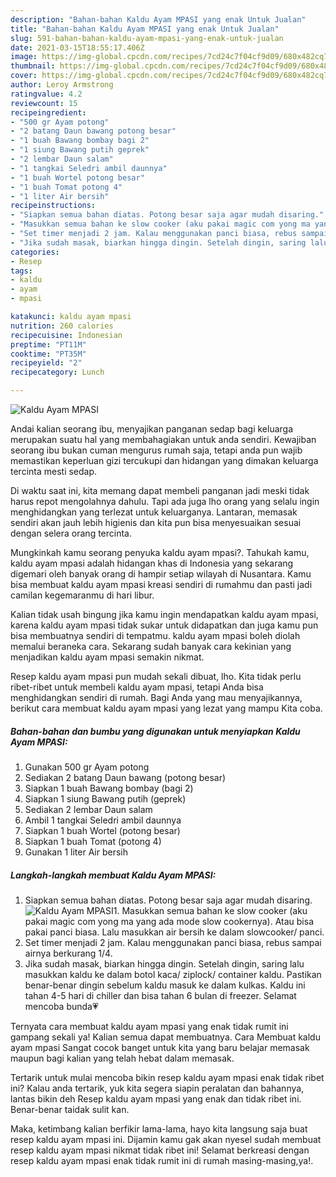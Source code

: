 ```yaml
---
description: "Bahan-bahan Kaldu Ayam MPASI yang enak Untuk Jualan"
title: "Bahan-bahan Kaldu Ayam MPASI yang enak Untuk Jualan"
slug: 591-bahan-bahan-kaldu-ayam-mpasi-yang-enak-untuk-jualan
date: 2021-03-15T18:55:17.406Z
image: https://img-global.cpcdn.com/recipes/7cd24c7f04cf9d09/680x482cq70/kaldu-ayam-mpasi-foto-resep-utama.jpg
thumbnail: https://img-global.cpcdn.com/recipes/7cd24c7f04cf9d09/680x482cq70/kaldu-ayam-mpasi-foto-resep-utama.jpg
cover: https://img-global.cpcdn.com/recipes/7cd24c7f04cf9d09/680x482cq70/kaldu-ayam-mpasi-foto-resep-utama.jpg
author: Leroy Armstrong
ratingvalue: 4.2
reviewcount: 15
recipeingredient:
- "500 gr Ayam potong"
- "2 batang Daun bawang potong besar"
- "1 buah Bawang bombay bagi 2"
- "1 siung Bawang putih geprek"
- "2 lembar Daun salam"
- "1 tangkai Seledri ambil daunnya"
- "1 buah Wortel potong besar"
- "1 buah Tomat potong 4"
- "1 liter Air bersih"
recipeinstructions:
- "Siapkan semua bahan diatas. Potong besar saja agar mudah disaring."
- "Masukkan semua bahan ke slow cooker (aku pakai magic com yong ma yang ada mode slow cookernya). Atau bisa pakai panci biasa. Lalu masukkan air bersih ke dalam slowcooker/ panci."
- "Set timer menjadi 2 jam. Kalau menggunakan panci biasa, rebus sampai airnya berkurang 1/4."
- "Jika sudah masak, biarkan hingga dingin. Setelah dingin, saring lalu masukkan kaldu ke dalam botol kaca/ ziplock/ container kaldu. Pastikan benar-benar dingin sebelum kaldu masuk ke dalam kulkas. Kaldu ini tahan 4-5 hari di chiller dan bisa tahan 6 bulan di freezer. Selamat mencoba bunda💗"
categories:
- Resep
tags:
- kaldu
- ayam
- mpasi

katakunci: kaldu ayam mpasi 
nutrition: 260 calories
recipecuisine: Indonesian
preptime: "PT11M"
cooktime: "PT35M"
recipeyield: "2"
recipecategory: Lunch

---
```



![Kaldu Ayam MPASI](https://img-global.cpcdn.com/recipes/7cd24c7f04cf9d09/680x482cq70/kaldu-ayam-mpasi-foto-resep-utama.jpg)

Andai kalian seorang ibu, menyajikan panganan sedap bagi keluarga merupakan suatu hal yang membahagiakan untuk anda sendiri. Kewajiban seorang ibu bukan cuman mengurus rumah saja, tetapi anda pun wajib memastikan keperluan gizi tercukupi dan hidangan yang dimakan keluarga tercinta mesti sedap.

Di waktu  saat ini, kita memang dapat membeli panganan jadi meski tidak harus repot mengolahnya dahulu. Tapi ada juga lho orang yang selalu ingin menghidangkan yang terlezat untuk keluarganya. Lantaran, memasak sendiri akan jauh lebih higienis dan kita pun bisa menyesuaikan sesuai dengan selera orang tercinta. 



Mungkinkah kamu seorang penyuka kaldu ayam mpasi?. Tahukah kamu, kaldu ayam mpasi adalah hidangan khas di Indonesia yang sekarang digemari oleh banyak orang di hampir setiap wilayah di Nusantara. Kamu bisa membuat kaldu ayam mpasi kreasi sendiri di rumahmu dan pasti jadi camilan kegemaranmu di hari libur.

Kalian tidak usah bingung jika kamu ingin mendapatkan kaldu ayam mpasi, karena kaldu ayam mpasi tidak sukar untuk didapatkan dan juga kamu pun bisa membuatnya sendiri di tempatmu. kaldu ayam mpasi boleh diolah memalui beraneka cara. Sekarang sudah banyak cara kekinian yang menjadikan kaldu ayam mpasi semakin nikmat.

Resep kaldu ayam mpasi pun mudah sekali dibuat, lho. Kita tidak perlu ribet-ribet untuk membeli kaldu ayam mpasi, tetapi Anda bisa menghidangkan sendiri di rumah. Bagi Anda yang mau menyajikannya, berikut cara membuat kaldu ayam mpasi yang lezat yang mampu Kita coba.

<!--inarticleads1-->

##### Bahan-bahan dan bumbu yang digunakan untuk menyiapkan Kaldu Ayam MPASI:

1. Gunakan 500 gr Ayam potong
1. Sediakan 2 batang Daun bawang (potong besar)
1. Siapkan 1 buah Bawang bombay (bagi 2)
1. Siapkan 1 siung Bawang putih (geprek)
1. Sediakan 2 lembar Daun salam
1. Ambil 1 tangkai Seledri ambil daunnya
1. Siapkan 1 buah Wortel (potong besar)
1. Siapkan 1 buah Tomat (potong 4)
1. Gunakan 1 liter Air bersih




<!--inarticleads2-->

##### Langkah-langkah membuat Kaldu Ayam MPASI:

1. Siapkan semua bahan diatas. Potong besar saja agar mudah disaring.
<img src="https://img-global.cpcdn.com/steps/e32fa410ccea7bea/160x128cq70/kaldu-ayam-mpasi-langkah-memasak-1-foto.jpg" alt="Kaldu Ayam MPASI">1. Masukkan semua bahan ke slow cooker (aku pakai magic com yong ma yang ada mode slow cookernya). Atau bisa pakai panci biasa. Lalu masukkan air bersih ke dalam slowcooker/ panci.
1. Set timer menjadi 2 jam. Kalau menggunakan panci biasa, rebus sampai airnya berkurang 1/4.
1. Jika sudah masak, biarkan hingga dingin. Setelah dingin, saring lalu masukkan kaldu ke dalam botol kaca/ ziplock/ container kaldu. Pastikan benar-benar dingin sebelum kaldu masuk ke dalam kulkas. Kaldu ini tahan 4-5 hari di chiller dan bisa tahan 6 bulan di freezer. Selamat mencoba bunda💗




Ternyata cara membuat kaldu ayam mpasi yang enak tidak rumit ini gampang sekali ya! Kalian semua dapat membuatnya. Cara Membuat kaldu ayam mpasi Sangat cocok banget untuk kita yang baru belajar memasak maupun bagi kalian yang telah hebat dalam memasak.

Tertarik untuk mulai mencoba bikin resep kaldu ayam mpasi enak tidak ribet ini? Kalau anda tertarik, yuk kita segera siapin peralatan dan bahannya, lantas bikin deh Resep kaldu ayam mpasi yang enak dan tidak ribet ini. Benar-benar taidak sulit kan. 

Maka, ketimbang kalian berfikir lama-lama, hayo kita langsung saja buat resep kaldu ayam mpasi ini. Dijamin kamu gak akan nyesel sudah membuat resep kaldu ayam mpasi nikmat tidak ribet ini! Selamat berkreasi dengan resep kaldu ayam mpasi enak tidak rumit ini di rumah masing-masing,ya!.

